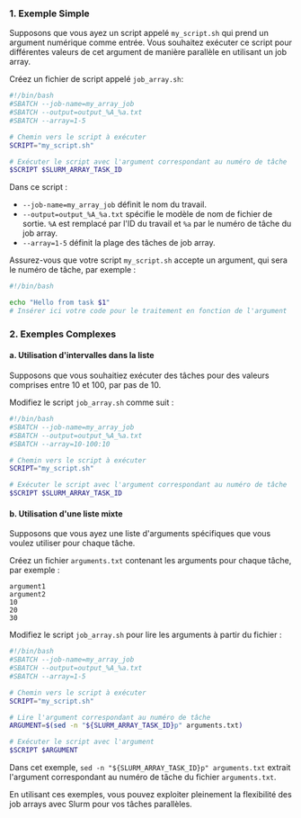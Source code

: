 ### 1. Exemple Simple
Supposons que vous ayez un script appelé `my_script.sh` qui prend un argument numérique comme entrée. Vous souhaitez exécuter ce script pour différentes valeurs de cet argument de manière parallèle en utilisant un job array.

Créez un fichier de script appelé `job_array.sh`:

```bash
#!/bin/bash
#SBATCH --job-name=my_array_job
#SBATCH --output=output_%A_%a.txt
#SBATCH --array=1-5

# Chemin vers le script à exécuter
SCRIPT="my_script.sh"

# Exécuter le script avec l'argument correspondant au numéro de tâche
$SCRIPT $SLURM_ARRAY_TASK_ID
```

Dans ce script :
- `--job-name=my_array_job` définit le nom du travail.
- `--output=output_%A_%a.txt` spécifie le modèle de nom de fichier de sortie. `%A` est remplacé par l'ID du travail et `%a` par le numéro de tâche du job array.
- `--array=1-5` définit la plage des tâches de job array.

Assurez-vous que votre script `my_script.sh` accepte un argument, qui sera le numéro de tâche, par exemple :

```bash
#!/bin/bash

echo "Hello from task $1"
# Insérer ici votre code pour le traitement en fonction de l'argument
```

### 2. Exemples Complexes

#### a. Utilisation d'intervalles dans la liste
Supposons que vous souhaitiez exécuter des tâches pour des valeurs comprises entre 10 et 100, par pas de 10.

Modifiez le script `job_array.sh` comme suit :

```bash
#!/bin/bash
#SBATCH --job-name=my_array_job
#SBATCH --output=output_%A_%a.txt
#SBATCH --array=10-100:10

# Chemin vers le script à exécuter
SCRIPT="my_script.sh"

# Exécuter le script avec l'argument correspondant au numéro de tâche
$SCRIPT $SLURM_ARRAY_TASK_ID
```

#### b. Utilisation d'une liste mixte
Supposons que vous ayez une liste d'arguments spécifiques que vous voulez utiliser pour chaque tâche.

Créez un fichier `arguments.txt` contenant les arguments pour chaque tâche, par exemple :

```plaintext
argument1
argument2
10
20
30
```

Modifiez le script `job_array.sh` pour lire les arguments à partir du fichier :

```bash
#!/bin/bash
#SBATCH --job-name=my_array_job
#SBATCH --output=output_%A_%a.txt
#SBATCH --array=1-5

# Chemin vers le script à exécuter
SCRIPT="my_script.sh"

# Lire l'argument correspondant au numéro de tâche
ARGUMENT=$(sed -n "${SLURM_ARRAY_TASK_ID}p" arguments.txt)

# Exécuter le script avec l'argument
$SCRIPT $ARGUMENT
```

Dans cet exemple, `sed -n "${SLURM_ARRAY_TASK_ID}p" arguments.txt` extrait l'argument correspondant au numéro de tâche du fichier `arguments.txt`.

En utilisant ces exemples, vous pouvez exploiter pleinement la flexibilité des job arrays avec Slurm pour vos tâches parallèles.
